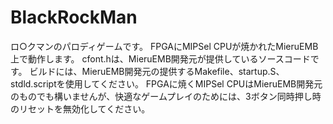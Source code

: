 # BlackRockMan
ロ○クマンのパロディゲームです。
FPGAにMIPSel CPUが焼かれたMieruEMB上で動作します。
cfont.hは、MieruEMB開発元が提供しているソースコードです。
ビルドには、MieruEMB開発元の提供するMakefile、startup.S、stdld.scriptを使用してください。
FPGAに焼くMIPSel CPUはMieruEMB開発元のものでも構いませんが、快適なゲームプレイのためには、3ボタン同時押し時のリセットを無効化してください。